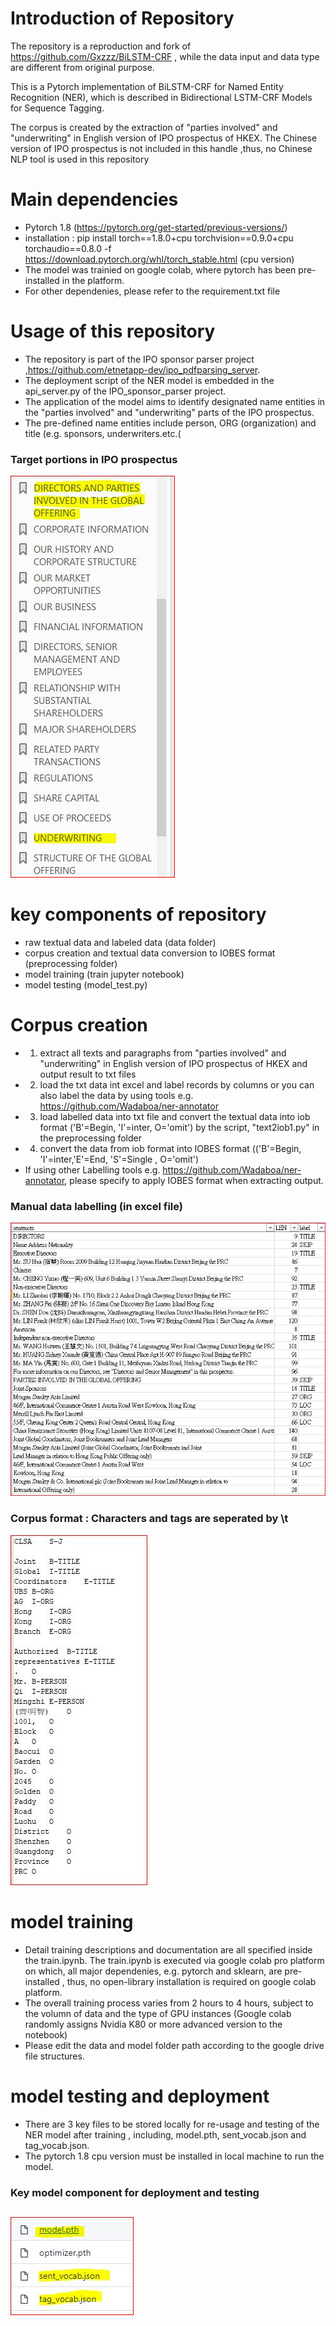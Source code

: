 # Introduction of Repository

The repository is a reproduction and fork of https://github.com/Gxzzz/BiLSTM-CRF , while the data input and data type are different from original purpose.

This is a Pytorch implementation of BiLSTM-CRF for Named Entity Recognition (NER), which is described in Bidirectional LSTM-CRF Models for Sequence Tagging.

The corpus is created by the extraction of "parties involved" and "underwriting" in English version of IPO prospectus of HKEX. The Chinese version of IPO prospectus is not included in this handle ,thus, no Chinese NLP tool is used in this repository



# Main dependencies
- Pytorch 1.8 (https://pytorch.org/get-started/previous-versions/)
- installation : pip install torch==1.8.0+cpu torchvision==0.9.0+cpu torchaudio==0.8.0 -f https://download.pytorch.org/whl/torch_stable.html (cpu version)
- The model was trainied on google colab, where pytorch has been pre-installed in the platform.
- For other dependenies, please refer to the requirement.txt file

# Usage of this repository
- The repository is part of the IPO sponsor parser project ,https://github.com/etnetapp-dev/ipo_pdfparsing_server.
- The deployment script of the NER model is embedded in the api_server.py of the IPO_sponsor_parser project.
- The application of the model aims to identify designated name entities in the "parties involved" and "underwriting" parts of the IPO prospectus.
- The pre-defined name entities include person, ORG (organization) and title (e.g. sponsors, underwriters.etc.(


### Target portions in IPO prospectus
![](pic/ipo_prospectus_toc.JPG)

# key components of repository
- raw textual data and labeled data (data folder) 
- corpus creation and textual data conversion to IOBES format (preprocessing folder)
- model training (train jupyter notebook)
- model testing (model_test.py)


# Corpus creation
- 1. extract all texts and paragraphs from  "parties involved" and "underwriting" in English version of IPO prospectus of HKEX and output result to txt files
- 2. load the txt data int excel and label records by columns or you can also label the data by using tools e.g. https://github.com/Wadaboa/ner-annotator
- 3. load labelled data into txt file and convert the textual data into iob format ('B'=Begin, 'I'=inter, O='omit') by the script, "text2iob1.py" in the preprocessing folder
- 4. convert the data from iob format into IOBES format (('B'=Begin, 'I'=inter,'E'=End, 'S'=Single , O='omit')
- If using other Labelling tools e.g. https://github.com/Wadaboa/ner-annotator, please specify to apply IOBES format when extracting output.

### Manual data labelling (in excel file)
![](pic/rawdata.JPG)

### Corpus format : Characters and tags are seperated by \t
![](pic/processdata.JPG)

# model training
- Detail training descriptions and documentation are all specified inside the train.ipynb. The train.ipynb is executed via google colab pro platform on which,  all major dependenies,  e.g. pytorch and sklearn, are pre-installed , thus, no open-library installation is required on google colab platform.
- The overall training process varies from 2 hours to 4 hours, subject to the volumn of data and the type of GPU instances (Google colab randomly assigns Nvidia K80 or more advanced version to the notebook)
- Please edit the data and model folder path according to the google drive file structures.

# model testing and deployment
- There are 3 key files to be stored locally for re-usage and testing of the NER model after training , including, model.pth, sent_vocab.json and tag_vocab.json.
- The pytorch 1.8 cpu version must be installed in local machine to run the model.


### Key model component for deployment and testing
![](pic/model_conponents.JPG)
-
